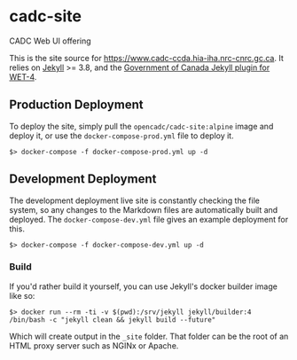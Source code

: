 # cadc-site
CADC Web UI offering

This is the site source for https://www.cadc-ccda.hia-iha.nrc-cnrc.gc.ca.  It relies on [Jekyll](https://jekyll.org) >= 3.8, and the [Government of Canada Jekyll plugin for WET-4](https://github.com/wet-boew/gcweb-jekyll).

## Production Deployment

To deploy the site, simply pull the `opencadc/cadc-site:alpine` image and deploy it, or use the `docker-compose-prod.yml` file to deploy it.

`$> docker-compose -f docker-compose-prod.yml up -d`

## Development Deployment

The development deployment live site is constantly checking the file system, so any changes to the Markdown files are automatically built and deployed.   The `docker-compose-dev.yml` file gives an example
deployment for this.

`$> docker-compose -f docker-compose-dev.yml up -d`

### Build

If you'd rather build it yourself, you can use Jekyll's docker builder image like so:

`$> docker run --rm -ti -v $(pwd):/srv/jekyll jekyll/builder:4 /bin/bash -c "jekyll clean && jekyll build --future"`

Which will create output in the `_site` folder.  That folder can be the root of an HTML proxy server such as NGINx or Apache.
